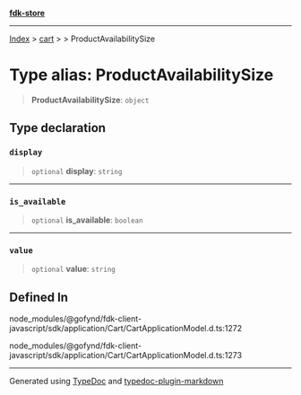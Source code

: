 [**fdk-store**](../../../README.md)
***

[Index](../../../API.md) > [cart](../../README.md) > [<internal>](../README.md) > ProductAvailabilitySize

# Type alias: ProductAvailabilitySize

> **ProductAvailabilitySize**: `object`

## Type declaration

### `display`

> `optional` **display**: `string`

***

### `is_available`

> `optional` **is\_available**: `boolean`

***

### `value`

> `optional` **value**: `string`

## Defined In

node\_modules/@gofynd/fdk-client-javascript/sdk/application/Cart/CartApplicationModel.d.ts:1272

node\_modules/@gofynd/fdk-client-javascript/sdk/application/Cart/CartApplicationModel.d.ts:1273

***
Generated using [TypeDoc](https://typedoc.org/) and [typedoc-plugin-markdown](https://www.npmjs.com/package/typedoc-plugin-markdown)
